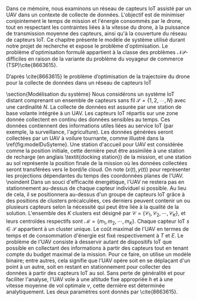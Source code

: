 Dans ce mémoire, nous examinons un réseau de capteurs IoT assisté par un UAV dans un contexte de collecte de données. L'objectif est de minimiser conjointement le temps de mission et l'énergie consommés par le drone, tout en respectant les contraintes liées à la vitesse du drone, à la puissance de transmission moyenne des capteurs, ainsi qu'à la couverture du réseau de capteurs IoT. Ce chapitre présente le modèle de système utilisé durant notre projet de recherche et expose le problème d'optimisation. Le problème d'optimisation formulé appartient à la classe des problèmes $\mathcal{NP}$-difficiles en raison de la variante du problème du voyageur de commerce (TSP)\cite{8663615}.

D’après \cite{8663615} le problème d’optimisation de la trajectoire du drone pour la collecte de données dans un réseau de capteurs IoT     



\section{Modélisation du système}
Nous considérons un système IoT distant comprenant un ensemble de capteurs sans fil $\mathcal{S}=\{1, 2, \cdots, N\}$ avec une cardinalité $N$. La collecte de données est assurée par une station de base volante intégrée à un UAV. Les capteurs IoT répartis sur une zone donnée collectent en continu des données sensibles au temps. Ces données contiennent des informations utiles liées au service IoT (par exemple, la surveillance, l'agriculture). Les données générées seront collectées par un UAV à voilure tournante, comme illustré dans la \ref{fig:modelDuSyteme}. Une station d'accueil pour UAV est considérée comme la position initiale, cette dernière peut être assimilée à une station de recharge (en anglais \textit{docking station}) de la mission, et une station au sol représente la position finale de la mission où les données collectées seront transférées vers le bord/le cloud. On note $(x(t),y(t))$ pour représenter les projections dépendantes du temps des coordonnées planes de l'UAV.
\noindent Dans un souci d'efficacité énergétique, l'UAV ne restera pas en stationnement au-dessus de chaque capteur individuel si possible. Au lieu de cela, il se positionnera au-dessus d'un groupe de capteurs IoT grâce à des positions de clusters précalculées, ces derniers peuvent contenir un ou plusieurs capteurs selon la nécessité qui peut être liée à la qualité de la solution. L'ensemble des $K$ clusters est désigné par $\mathcal{C}=\{\mathcal{C}_1, \mathcal{C}_2, \cdots, \mathcal{C}_K\}$, et leurs centroïdes respectifs sont $\mathcal{M}=\{m_1, m_2, \cdots, m_K\}$. Chaque capteur IoT $s \in \mathcal{S}$ appartient à un cluster unique. Le coût maximal de l'UAV en termes de temps et de consommation d'énergie est fixé respectivement à $T$ et $E$. Le problème de l'UAV consiste à desservir autant de dispositifs IoT que possible en collectant des informations à partir des capteurs tout en tenant compte du budget maximal de la mission. Pour ce faire, on utilise un modèle binaire; entre autres, cela signifie que l'UAV opère soit en se déplaçant d'un point à un autre, soit en restant en stationnement pour collecter des données à partir des capteurs IoT au sol. Sans perte de généralité et pour faciliter l'analyse, l'UAV vole à une altitude fixe appropriée $h$ et à une vitesse moyenne de vol optimale $v$, cette dernière est déterminée analytiquement. Les deux paramètres sont donnés par \cite{8663615}.
